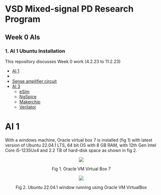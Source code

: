 # VSD Mixed-signal PD Research Program

## Week 0 AIs 

### 1. AI 1 Ubuntu Installation 

This repository discusses Week 0 work (4.2.23 to 11.2.23) 

- [AI 1](#ai-1)
- 
- [Sense amplifier circuit](#Sense-amplifier-circuit)
- [AI 3](#Open-Source-Tools-Used)
  * [eSim](#esim)
  * [NgSpice](#ngspice)
  * [Makerchip](#makerchip)
  * [Verilator](#verilator)


# AI 1

With a windows machine, Oracle virtual box 7 is installed (fig 1) with latest version of Ubuntu 22.04.1 LTS, 64 bit OS with 8 GB RAM, with 12th Gen Intel Core i5-1235Ux4 and 2.2 TB of hard-disk space as shown in fig 2.  

<p align="center">
<img src="[https://user-images.githubusercontent.com/99788755/218107293-26693c31-e9a6-4b92-becd-c90a36c12655.png]">
</p> 
<p align="center">
Fig 1. Oracle VM Virtual Box 7 
</p>


<p align="center">
<img src="[https://user-images.githubusercontent.com/99788755/218104264-10cd0595-1e00-41c3-9279-d6f01e55cdf4.png]">
</p> 
<p align="center">
Fig 2. Ubuntu 22.04.1 window running using Oracle VM VirtualBox
</p>










